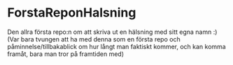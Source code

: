 # ForstaReponHalsning
Den allra första repo:n om att skriva ut en hälsning med sitt egna namn :) (Var bara tvungen att ha med denna som en första repo och påminnelse/tillbakablick om hur långt man faktiskt kommer, och kan komma framåt, bara man tror på framtiden med)
